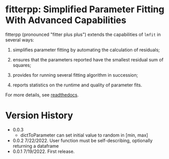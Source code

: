 
# fitterpp: Simplified Parameter Fitting With Advanced Capabilities

fitterpp (pronounced "fitter plus plus") extends the capabilities of ``lmfit`` in several ways:

1. simplifies parameter fitting by automating the calculation of residuals;

2. ensures that the parameters reported have the smallest residual sum of squares;

3. provides for running several fitting algorithm in succession;

4. reports statistics on the runtime and quality of parameter fits.

For more details, see 
[readthedocs](https://fitterpp.readthedocs.io/en/latest/
).

# Version History
* 0.0.3 
  * dictToParameter can set initial value to random in [min, max]
* 0.0.2 7/22/2022.
    User function must be self-describing, optionally returning a dataframe
* 0.0.1 7/19/2022. First release.
